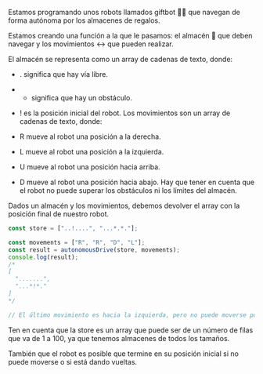 Estamos programando unos robots llamados giftbot 🤖🎁 que navegan de forma autónoma por los almacenes de regalos.

Estamos creando una función a la que le pasamos: el almacén 🏬 que deben navegar y los movimientos ↔️ que pueden realizar.

El almacén se representa como un array de cadenas de texto, donde:

- . significa que hay vía libre.
- - significa que hay un obstáculo.
- ! es la posición inicial del robot.
  Los movimientos son un array de cadenas de texto, donde:

- R mueve al robot una posición a la derecha.
- L mueve al robot una posición a la izquierda.
- U mueve al robot una posición hacia arriba.
- D mueve al robot una posición hacia abajo.
  Hay que tener en cuenta que el robot no puede superar los obstáculos ni los límites del almacén.

Dados un almacén y los movimientos, debemos devolver el array con la posición final de nuestro robot.

```js
const store = ["..!....", "...*.*."];

const movements = ["R", "R", "D", "L"];
const result = autonomousDrive(store, movements);
console.log(result);
/*
[
  ".......",
  "...*!*."
]
*/

// El último movimiento es hacia la izquierda, pero no puede moverse porque hay un obstáculo.
```

Ten en cuenta que la store es un array que puede ser de un número de filas que va de 1 a 100, ya que tenemos almacenes de todos los tamaños.

También que el robot es posible que termine en su posición inicial si no puede moverse o si está dando vueltas.
